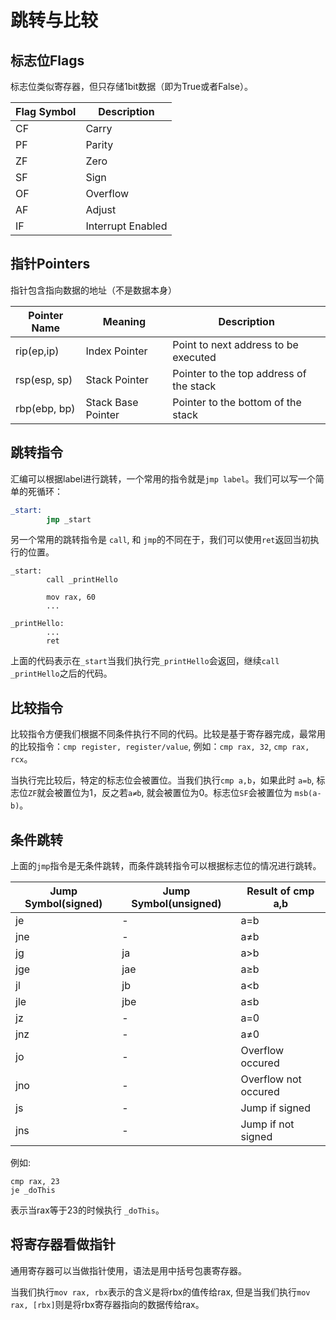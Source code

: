 # 跳转与比较

## 标志位Flags

标志位类似寄存器，但只存储1bit数据（即为True或者False）。

|Flag Symbol|Description|
|---|---|
|CF|Carry|
|PF|Parity|
|ZF|Zero|
|SF|Sign|
|OF|Overflow|
|AF|Adjust|
|IF|Interrupt Enabled|

## 指针Pointers

指针包含指向数据的地址（不是数据本身）

|Pointer Name|Meaning|Description|
|---|---|---|
|rip(ep,ip)|Index Pointer|Point to next address to be executed|
|rsp(esp, sp)|Stack Pointer|Pointer to the top address of the stack|
|rbp(ebp, bp)|Stack Base Pointer|Pointer to the bottom of the stack|

## 跳转指令

汇编可以根据label进行跳转，一个常用的指令就是`jmp label`。我们可以写一个简单的死循环：

```asm
_start:
        jmp _start
```

另一个常用的跳转指令是 `call`, 和 `jmp`的不同在于，我们可以使用`ret`返回当初执行的位置。

```
_start:
        call _printHello

        mov rax, 60
        ...

_printHello:
        ...
        ret
```
上面的代码表示在`_start`当我们执行完`_printHello`会返回，继续`call _printHello`之后的代码。

## 比较指令

比较指令方便我们根据不同条件执行不同的代码。比较是基于寄存器完成，最常用的比较指令：`cmp register, register/value`, 例如：`cmp rax, 32`, `cmp rax, rcx`。

当执行完比较后，特定的标志位会被置位。当我们执行`cmp a,b`，如果此时 `a=b`, 标志位`ZF`就会被置位为1，反之若`a≠b`, 就会被置位为0。标志位`SF`会被置位为 `msb(a-b)`。

## 条件跳转

上面的`jmp`指令是无条件跳转，而条件跳转指令可以根据标志位的情况进行跳转。

|Jump Symbol(signed)|Jump Symbol(unsigned)|Result of cmp a,b|
|---|---|---|
|je|-|a=b|
|jne|-|a≠b|
|jg|ja|a>b|
|jge|jae|a≥b|
|jl|jb|a<b|
|jle|jbe|a≤b|
|jz|-|a=0|
|jnz|-|a≠0|
|jo|-|Overflow occured|
|jno|-|Overflow not occured|
|js|-|Jump if signed|
|jns|-|Jump if not signed|

例如: 
```
cmp rax, 23 
je _doThis
```
表示当rax等于23的时候执行 `_doThis`。

## 将寄存器看做指针

通用寄存器可以当做指针使用，语法是用中括号包裹寄存器。

当我们执行`mov rax, rbx`表示的含义是将rbx的值传给rax, 但是当我们执行`mov rax, [rbx]`则是将rbx寄存器指向的数据传给rax。